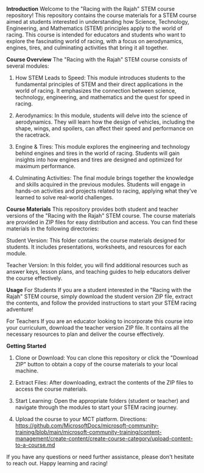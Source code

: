 **Introduction**
Welcome to the "Racing with the Rajah" STEM course repository! This repository contains the course materials for a STEM course aimed at students interested in understanding how Science, Technology, Engineering, and Mathematics (STEM) principles apply to the world of racing. This course is intended for educators and students who want to explore the fascinating world of racing, with a focus on aerodynamics, engines, tires, and culminating activities that bring it all together.

**Course Overview**
The "Racing with the Rajah" STEM course consists of several modules:

1. How STEM Leads to Speed: This module introduces students to the fundamental principles of STEM and their direct applications in the world of racing. It emphasizes the connection between science, technology, engineering, and mathematics and the quest for speed in racing.

2. Aerodynamics: In this module, students will delve into the science of aerodynamics. They will learn how the design of vehicles, including the shape, wings, and spoilers, can affect their speed and performance on the racetrack.

3. Engine & Tires: This module explores the engineering and technology behind engines and tires in the world of racing. Students will gain insights into how engines and tires are designed and optimized for maximum performance.

4. Culminating Activities: The final module brings together the knowledge and skills acquired in the previous modules. Students will engage in hands-on activities and projects related to racing, applying what they've learned to solve real-world challenges.

**Course Materials**
This repository provides both student and teacher versions of the "Racing with the Rajah" STEM course. The course materials are provided in ZIP files for easy distribution and access. You can find these materials in the following directories:

Student Version: This folder contains the course materials designed for students. It includes presentations, worksheets, and resources for each module.

Teacher Version: In this folder, you will find additional resources such as answer keys, lesson plans, and teaching guides to help educators deliver the course effectively.

**Usage**
For Students
If you are a student interested in the "Racing with the Rajah" STEM course, simply download the student version ZIP file, extract the contents, and follow the provided instructions to start your STEM racing adventure!

For Teachers
If you are an educator looking to incorporate this course into your curriculum, download the teacher version ZIP file. It contains all the necessary resources to plan and deliver the course effectively.


**Getting Started**

1. Clone or Download: You can clone this repository or click the "Download ZIP" button to obtain a copy of the course materials to your local machine.

2. Extract Files: After downloading, extract the contents of the ZIP files to access the course materials.

3. Start Learning: Open the appropriate folders (student or teacher) and navigate through the modules to start your STEM racing journey.
4. Upload the course to your MCT platform. Directions: https://github.com/MicrosoftDocs/microsoft-community-training/blob/main/microsoft-community-training/content-management/create-content/create-course-category/upload-content-to-a-course.md

If you have any questions or need further assistance, please don't hesitate to reach out. Happy learning and racing!

